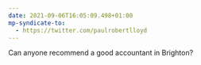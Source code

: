 ```yaml
---
date: 2021-09-06T16:05:09.498+01:00
mp-syndicate-to:
  - https://twitter.com/paulrobertlloyd
---
```

Can anyone recommend a good accountant in Brighton?

